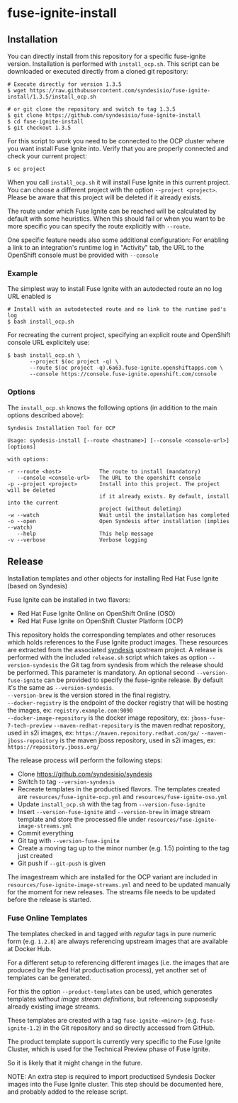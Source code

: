 # fuse-ignite-install


## Installation

You can directly install from this repository for a specific fuse-ignite version.
Installation is performed with `install_ocp.sh`.
This script can be downloaded or executed directly from a cloned git repository:

```
# Execute directly for version 1.3.5
$ wget https://raw.githubusercontent.com/syndesisio/fuse-ignite-install/1.3.5/install_ocp.sh

# or git clone the repository and switch to tag 1.3.5
$ git clone https://github.com/syndesisio/fuse-ignite-install
$ cd fuse-ignite-install
$ git checkout 1.3.5
```

For this script to work you need to be connected to the OCP cluster where you want install Fuse Ignite into.
Verify that you are properly connected and check your current project:

```
$ oc project
```

When you call `install_ocp.sh` it will install Fuse Ignite in this current project.
You can choose a different project with the option `--project <project>`.
Please be aware that this project will be deleted if it already exists.

The route under which Fuse Ignite can be reached will be calculated by default with some heuristics.
When this should fail or when you want to be more specific you can specify the route explicitly with `--route`.

One specific feature needs also some additional configuration: For enabling a link to an integration's runtime log in "Activity" tab, the URL to the OpenShift console must be provided with `--console`

### Example

The simplest way to install Fuse Ignite with an autodected route an no log URL enabled is

```
# Install with an autodetected route and no link to the runtime pod's log
$ bash install_ocp.sh
```

For recreating the current project, specifying an explicit route and OpenShift console URL explicitely use:

```
$ bash install_ocp.sh \
       --project $(oc project -q) \
       --route $(oc project -q).6a63.fuse-ignite.openshiftapps.com \
       --console https://console.fuse-ignite.openshift.com/console
```

### Options

The `install_ocp.sh` knows the following options (in addition to the main options described above):

```
Syndesis Installation Tool for OCP

Usage: syndesis-install [--route <hostname>] [--console <console-url>] [options]

with options:

-r --route <host>            The route to install (mandatory)
   --console <console-url>   The URL to the openshift console
-p --project <project>       Install into this project. The project will be deleted
                             if it already exists. By default, install into the current
                             project (without deleting)
-w --watch                   Wait until the installation has completed
-o --open                    Open Syndesis after installation (implies --watch)
   --help                    This help message
-v --verbose                 Verbose logging
```

## Release
Installation templates and other objects for installing Red Hat Fuse Ignite (based on Syndesis)

Fuse Ignite can be installed in two flavors:

* Red Hat Fuse Ignite Online on OpenShift Online (OSO)
* Red Hat Fuse Ignite on OpenShift Cluster Platform (OCP)

This repository holds the corresponding templates and other resoruces which holds references to the Fuse Ignite product images.
These resources are extracted from the associated [syndesis](https://github.com/syndesisio/syndesis) upstream project.
A release is performed with the included `release.sh` script which takes as option `--version-syndesis` the Git tag from syndesis from which the release should be performed.
This parameter is mandatory.
An optional second `--version-fuse-ignite` can be provided to specify the fuse-ignite release.
By default it's the same as `--version-syndesis`.  
`--version-brew` is the version stored in the final registry.  
`--docker-registry` is the endpoint of the docker registry that will be hosting the images, ex: `registry.example.com:9090`  
`--docker-image-repository` is the docker image repository, ex: `jboss-fuse-7-tech-preview`
`--maven-redhat-repository` is the maven redhat repository, used in s2i images, ex: `https://maven.repository.redhat.com/ga/`
`--maven-jboss-repository` is the maven jboss repository, used in s2i images, ex: `https://repository.jboss.org/`


The release process will perform the following steps:

* Clone https://github.com/syndesisio/syndesis
* Switch to tag `--version-syndesis`
* Recreate templates in the productised flavors. The templates created are `resources/fuse-ignite-ocp.yml` and `resources/fuse-ignite-oso.yml`
* Update `install_ocp.sh` with the tag from `--version-fuse-ignite`
* Insert `--version-fuse-ignite` and `--version-brew` in image stream template and store the processed file under `resources/fuse-ignite-image-streams.yml`
* Commit everything
* Git tag with `--version-fuse-ignite`
* Create a moving tag up to the minor number (e.g. 1.5) pointing to the tag just created
* Git push if `--git-push` is given

The imagestream which are installed for the OCP variant are included in `resources/fuse-ignite-image-streams.yml` and need to be updated manually for the moment for new releases.
The streams file needs to be updated before the release is started.



### Fuse Online Templates

The templates checked in and tagged with _regular_ tags in pure numeric form (e.g. `1.2.8`) are always referencing upstream images that are available at Docker Hub.

For a different setup to referencing different images (i.e. the images that are produced by the Red Hat productisation process), yet another set of templates can be generated.

For this the option `--product-templates` can be used, which generates templates _without image stream definitions_, but referencing supposedly already existing image streams.

These templates are created with a tag `fuse-ignite-<minor>` (e.g. `fuse-ignite-1.2`) in the Git repository and so directly accessed from GitHub.

The product template support is currently very specific to the Fuse Ignite Cluster, which is used for the Technical Preview phase of Fuse Ignite.

So it is likely that it might change in the future.

NOTE: An extra step is required to import productised Syndesis Docker images into the Fuse Ignite cluster. This step should be documented here, and probably added to the release script.
